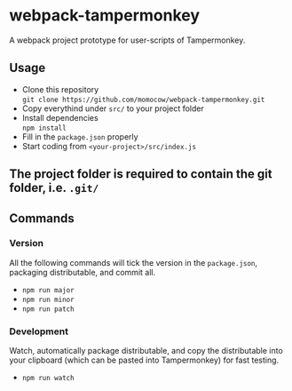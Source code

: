 # webpack-tampermonkey
A webpack project prototype for user-scripts of Tampermonkey.

## Usage
- Clone this repository  
`git clone https://github.com/momocow/webpack-tampermonkey.git`
- Copy everythind under `src/` to your project folder
- Install dependencies  
`npm install`
- Fill in the `package.json` properly
- Start coding from `<your-project>/src/index.js`

## The project folder is required to contain the git folder, i.e. `.git/`

## Commands
### Version
All the following commands will tick the version in the `package.json`, packaging distributable, and commit all.
- `npm run major`
- `npm run minor`
- `npm run patch`
### Development
Watch, automatically package distributable, and copy the distributable into your clipboard (which can be pasted into Tampermonkey) for fast testing.
- `npm run watch`